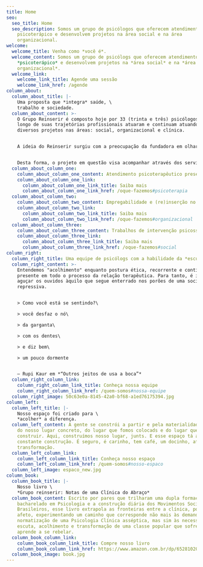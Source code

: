 ```yaml
---
title: Home
seo:
  seo_title: Home
  seo_description: Somos um grupo de psicólogos que oferecem atendimento
    psicoterápico e desenvolvem projetos na área social e na área
    organizacional.
welcome:
  welcome_title: Venha como *você é*.
  welcome_content: Somos um grupo de psicólogs que oferecem atendimento
    *psicoterápico* e desenvolvem projetos na *área social* e na *área
    organizacional*.
  welcome_link:
    welcome_link_title: Agende uma sessão
    welcome_link_href: /agende
column_about:
  column_about_title: |-
    Uma proposta que *integra* saúde, \
    trabalho e sociedade.
  column_about_content: >-
    O Grupo Reinserir é composto hoje por 33 (trinta e três) psicólogos que ao
    longo de suas trajetórias profissionais atuaram e continuam atuando com
    diversos projetos nas áreas: social, organizacional e clínica.


    A ideia do Reinserir surgiu com a preocupação da fundadora em olhar para o sujeito de maneira que contemple sua *história de vida, contexto e singularidade*.


    Desta forma, o projeto em questão visa acompanhar através dos serviços ofertados, o sujeito em esfera psicológica e social, buscando *promover qualidade de vida e bem-estar, autonomia e dignidade.*
  column_about_column_one:
    column_about_column_one_content: Atendimento psicoterapêutico presencial e online.
    column_about_column_one_link:
      column_about_column_one_link_title: Saiba mais
      column_about_column_one_link_href: /oque-fazemos#psicoterapia
  column_about_column_two:
    column_about_column_two_content: Empregabilidade e (re)inserção no mercado de trabalho.
    column_about_column_two_link:
      column_about_column_two_link_title: Saiba mais
      column_about_column_two_link_href: /oque-fazemos#organizacional
  column_about_column_three:
    column_about_column_three_content: Trabalhos de intervenção psicossocial abordando temáticas diversas.
    column_about_column_three_link:
      column_about_column_three_link_title: Saiba mais
      column_about_column_three_link_href: /oque-fazemos#social
column_right:
  column_right_title: Uma equipe de psicólogs com a habilidade da *escuta*
  column_right_content: >-
    Entendemos "acolhimento" enquanto postura ética, recorrente e contínua
    presente em todo o processo da relação terapêutica. Para tanto, é importante
    aguçar os ouvidos àquilo que segue enterrado nos porões de uma sociedade
    repressiva.


    > Como você está se sentindo?\

    > você desfaz o nó\

    > da garganta\

    > com os dentes\

    > e diz bem\

    > um pouco dormente


    – Rupi Kaur em *“Outros jeitos de usa a boca”*
  column_right_column_link:
    column_right_column_link_title: Conheça nossa equipe
    column_right_column_link_href: /quem-somos#nossa-equipe
  column_right_image: 50c63e0a-8145-42a0-bf68-a1ed76175394.jpg
column_left:
  column_left_title: |-
    Nosso espaço foi criado para \
    *acolher* a diferença.
  column_left_content: A gente se constrói a partir e pela materialidade da vida,
    do nosso lugar concreto, do lugar que fomos colocads e do lugar que queremos
    construir. Aqui, construímos nosso lugar, junts. E esse espaço tá aberto, em
    constante construção. É seguro, é carinho, tem café, um docinho, afeto e
    transformação.
  column_left_column_link:
    column_left_column_link_title: Conheça nosso espaço
    column_left_column_link_href: /quem-somos#nosso-espaco
  column_left_image: espaco_new.jpg
column_book:
  column_book_title: |-
    Nosso livro \
    *Grupo reinserir: Notas de uma Clínica do Abraço*
  column_book_content: Escrito por pares que trilharam uma dupla formação o
    bacharelado em Psicologia e a construção diária dos Movimentos Sociais
    Brasileiros, esse livro extrapola as fronteiras entre a clínica, política e
    afeto, experimentando um caminho que corresponde não mais às demandas de
    normatização de uma Psicologia Clínica asséptica, mas sim às necessidades de
    escuta, acolhimento e transformação de uma classe popular que sofre, pulsa e
    aprende a se rebelar.
  column_book_column_link:
    column_book_column_link_title: Compre nosso livro
    column_book_column_link_href: https://www.amazon.com.br/dp/652810204X
  column_book_image: book.jpg
---
```

